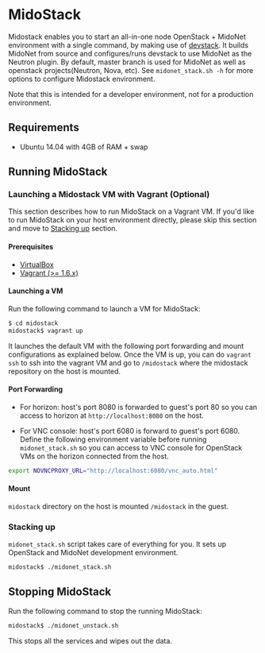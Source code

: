 MidoStack
=========

Midostack enables you to start an all-in-one node OpenStack + MidoNet
environment with a single command, by making use of
[devstack](https://github.com/openstack-dev/devstack).
It builds MidoNet from source and configures/runs devstack to use MidoNet as
the Neutron plugin. By default, master branch is used for MidoNet as well as
openstack projects(Neutron, Nova, etc).
See `midonet_stack.sh -h` for more options to configure Midostack environment.


Note that this is intended for a developer environment, not for a production
environment.

Requirements
------------

- Ubuntu 14.04 with 4GB of RAM + swap

Running MidoStack
------------------------

### Launching a Midostack VM with Vagrant (Optional)

This section describes how to run MidoStack on a Vagrant VM. If you'd
like to run MidoStack on your host environment directly, please skip this
section and move to [Stacking up](#stacking-up) section.

#### Prerequisites

* [VirtualBox](https://www.virtualbox.org/wiki/Downloads)
* [Vagrant (>= 1.6.x)](http://www.vagrantup.com/downloads.html)

#### Launching a VM

Run the following command to launch a VM for MidoStack:

```bash
$ cd midostack
midostack$ vagrant up
```

It launches the default VM with the following port forwarding and mount
configurations as explained below.
Once the VM is up, you can do `vagrant ssh` to ssh into the vagrant VM and
go to `/midostack` where the midostack repository on the host is mounted.

#### Port Forwarding

* For horizon: host's port 8080 is forwarded to guest's port 80 so you can
               access to horizon at `http://localhost:8080` on the host.

* For VNC console: host's port 6080 is forward to guest's port 6080.
                   Define the following environment variable before
                   running `midonet_stack.sh`  so you can access to VNC console
                   for OpenStack VMs on the horizon connected from the host.

```bash
export NOVNCPROXY_URL="http://localhost:6080/vnc_auto.html"
```

#### Mount

`midostack` directory on the host is mounted `/midostack` in the guest.

### Stacking up

`midonet_stack.sh` script takes care of everything for you. It sets up
OpenStack and MidoNet development environment.

```bash
midostack$ ./midonet_stack.sh
```

Stopping MidoStack
---------------------------

Run the following command to stop the running MidoStack:

```bash
midostack$ ./midonet_unstack.sh
```

This stops all the services and wipes out the data.

